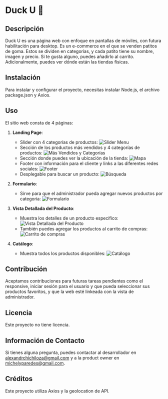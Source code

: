 # Duck U 🦆

## Descripción
Duck U es una página web con enfoque en pantallas de móviles, con futura habilitación para desktop. Es un e-commerce en el que se venden patitos de goma. Estos se dividen en categorías, y cada patito tiene su nombre, imagen y precio. Si te gusta alguno, puedes añadirlo al carrito. Adicionalmente, puedes ver dónde están las tiendas físicas.

## Instalación
Para instalar y configurar el proyecto, necesitas instalar Node.js, el archivo package.json y Axios. 

## Uso
El sitio web consta de 4 páginas:

1. **Landing Page**:
   - Slider con 4 categorías de productos: ![Slider Menu](../ecommerce_duck_U/assets/screensReadme/sliderMenu.png)
   - Sección de los productos más vendidos y 4 categorías de productos: ![Más Vendidos y Categorías](../ecommerce_duck_U/assets/screensReadme/másvendidos+categorias.png)
   - Sección donde puedes ver la ubicación de la tienda: ![Mapa](../ecommerce_duck_U/assets/screensReadme/map.png)
   - Footer con información para el cliente y links a las diferentes redes sociales: ![Footer](../ecommerce_duck_U/assets/screensReadme/footer.png)
   - Desplegable para buscar un producto: ![Búsqueda](../ecommerce_duck_U/assets/screensReadme/search.png)

2. **Formulario**:
   - Sirve para que el administrador pueda agregar nuevos productos por categoría: ![Formulario](../ecommerce_duck_U/assets/screensReadme/form.png)

3. **Vista Detallada del Producto**:
   - Muestra los detalles de un producto específico: ![Vista Detallada del Producto](../ecommerce_duck_U/assets/screensReadme/product-view.png)
   - También puedes agregar los productos al carrito de compras: ![Carrito de compras](../ecommerce_duck_U/assets/screensReadme/car.png)

4. **Catálogo**:
   - Muestra todos los productos disponibles: ![Catálogo](../ecommerce_duck_U/assets/screensReadme/catalog.png)

## Contribución
Aceptamos contribuciones para futuras tareas pendientes como el responsive, iniciar sesión para el usuario y que pueda seleccionar sus productos favoritos, y que la web esté linkeada con la vista de administrador.

## Licencia
Este proyecto no tiene licencia.

## Información de Contacto
Si tienes alguna pregunta, puedes contactar al desarrollador en alexandrchichiloza@gmail.com y a la product owner en michelyparedes@gmail.com.

## Créditos
Este proyecto utiliza Axios y la geolocation de API.
